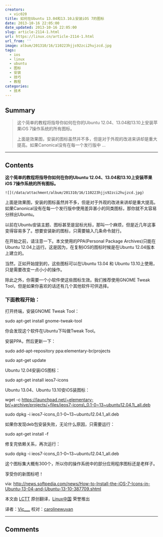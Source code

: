 ```yaml
---
creators:
  - vic020
title: 如何在Ubuntu 13.04和13.10上安装iOS 7的图标
date: 2013-10-16 22:05:00
date_updated: 2013-10-16 22:05:00
slug: article-2114-1.html
url: https://linux.cn/article-2114-1.html
url_from: ''
image: album/201310/16/110223hjjs92zci2hujzcd.jpg
tags:
  - ios
  - linux
  - ubuntu
  - 图标
  - 安装
  - 技巧
  - 教程
categories:
  - 技术
---
```


## Summary

> 这个简单的教程将指导你如何在你的Ubuntu 12.04、13.04和13.10上安装苹果iOS 7操作系统的所有图标。
> 
> 上面是效果图，安装的图标虽然并不多，但是对于外观的改进来讲却是重大提高。如果Canonical没有在每一个发行版中 ...

***

<!-- more -->

## Contents

**这个简单的教程将指导你如何在你的Ubuntu 12.04、13.04和13.10上安装苹果iOS 7操作系统的所有图标。**

 `![](/data/attachment/album/201310/16/110223hjjs92zci2hujzcd.jpg)`

上面是效果图，安装的图标虽然并不多，但是对于外观的改进来讲却是重大提高。如果Canonical没有在每一个发行版中使用差异甚小的同类图标，那你就不太容易分辨出Ubuntu。

以前在Ubuntu安装主题、图标甚至是鼠标光标，那叫一个麻烦，但是近几年这事变得容易多了。想要安装新的图标，只需要输入几条命令就行。

在开始之前，请注意一下。本文使用的PPA(Personal Package Archives)只能在Ubuntu 12.04上运行。这是因为，在复制iOS的图标时候是在Ubuntu 12.04版本上建立的。

当然，正如开始提到的，这些图标可以在Ubuntu 13.04 和 Ubuntu 13.10上使用，只是需要改变一点小小的操作。

除此之外，你需要一个小软件使这些图标生效。我们推荐使用GNOME Tweak Tool，但是如果你喜欢的话还有几个其他软件可供选择。

### 下面教程开始：

打开终端，安装GNOME Tweak Tool：

sudo apt-get install gnome-tweak-tool

你会发现这个软件在Ubuntu下叫做Tweak Tool。

安装PPA，然后更新一下：

sudo add-apt-repository ppa:elementary-br/projects

sudo apt-get update

Ubuntu 12.04安装iOS图标：

sudo apt-get install ieos7-icons

Ubuntu 13.04、Ubuntu 13.10安iOS装图标：

wget -c https://launchpad.net/~elementary-br/+archive/projects/+files/ieos7-icons\_0.1-0~13~ubuntu12.04.1\_all.deb

sudo dpkg -i ieos7-icons\_0.1-0~13~ubuntu12.04.1\_all.deb

如果你发现deb包安装失败，无论什么原因，只需要运行：

sudo apt-get install -f

修复完依赖关系，再次运行：

sudo dpkg -i ieos7-icons\_0.1-0~13~ubuntu12.04.1\_all.deb

这个图标集大概有300个，所以你的操作系统中的部分应用程序图标还是老样子。

享受你的新图标吧！

 

via: <http://news.softpedia.com/news/How-to-Install-the-iOS-7-Icons-in-Ubuntu-13-04-and-Ubuntu-13-10-387709.shtml>

本文由 [LCTT](https://github.com/LCTT/TranslateProject) 原创翻译，[Linux中国](https://linux.cn/) 荣誉推出

译者：[Vic\_\_\_](https://github.com/vic020) 校对：[carolinewuyan](https://github.com/carolinewuyan)

***

## Comments
